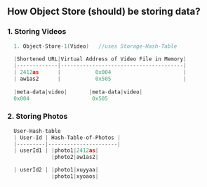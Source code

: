 ## How Object Store (should) be storing data?
### 1. Storing Videos
```c
  1. Object-Store-1(Video)   //uses Storage-Hash-Table
  
  |Shortened URL|Virtual Address of Video File in Memory|
  |-------------|---------------------------------------|
  | 2412as      |           0x004                       |
  | aw1as2      |           0x505                       |       
  
  |meta-data|video|       |meta-data|video|
  0x004                    0x505
```
### 2. Storing Photos
```c
  User-Hash-table
  | User-Id | Hash-Table-of-Photos |
  |---------|----------------------|
  | userId1 | |photo1|2412as| 
              |photo2|aw1as2|

  | userId2 | |photo1|xuyyaa| 
              |photo1|xyoaos|
```
